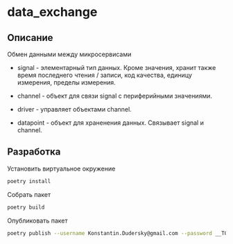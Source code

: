 # data_exchange

## Описание

Обмен данными между микросервисами

- signal - элементарный тип данных. Кроме значения, хранит также время последнего чтения / записи, код качества, единицу измерения, пределы измерения.

- channel - объект для связи signal с периферийными значениями.

- driver - управляет объектами channel.

- datapoint - объект для храненения данных. Связывает signal и channel.

## Разработка

Установить виртуальное окружение

```sh
poetry install
```

Собрать пакет

```sh
poetry build
```

Опубликовать пакет

```sh
poetry publish --username Konstantin.Dudersky@gmail.com --password __TOKEN__
```
